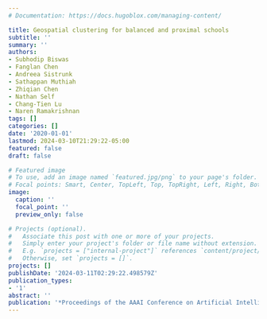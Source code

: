```yaml
---
# Documentation: https://docs.hugoblox.com/managing-content/

title: Geospatial clustering for balanced and proximal schools
subtitle: ''
summary: ''
authors:
- Subhodip Biswas
- Fanglan Chen
- Andreea Sistrunk
- Sathappan Muthiah
- Zhiqian Chen
- Nathan Self
- Chang-Tien Lu
- Naren Ramakrishnan
tags: []
categories: []
date: '2020-01-01'
lastmod: 2024-03-10T21:29:22-05:00
featured: false
draft: false

# Featured image
# To use, add an image named `featured.jpg/png` to your page's folder.
# Focal points: Smart, Center, TopLeft, Top, TopRight, Left, Right, BottomLeft, Bottom, BottomRight.
image:
  caption: ''
  focal_point: ''
  preview_only: false

# Projects (optional).
#   Associate this post with one or more of your projects.
#   Simply enter your project's folder or file name without extension.
#   E.g. `projects = ["internal-project"]` references `content/project/deep-learning/index.md`.
#   Otherwise, set `projects = []`.
projects: []
publishDate: '2024-03-11T02:29:22.498579Z'
publication_types:
- '1'
abstract: ''
publication: '*Proceedings of the AAAI Conference on Artificial Intelligence*'
---
```

